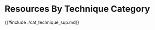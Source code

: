 # Resources By Technique Category

<!--{{#include ./cat_technique_sup.md:2:}}-->

{{#include ./cat_technique_sup.md}}